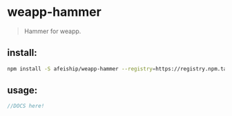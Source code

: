 # weapp-hammer
> Hammer for weapp.


## install:
```bash
npm install -S afeiship/weapp-hammer --registry=https://registry.npm.taobao.org
```

## usage:
```js
//DOCS here!
```
